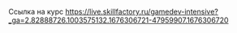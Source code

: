 Ссылка на курс https://live.skillfactory.ru/gamedev-intensive?_ga=2.82888726.1003575132.1676306721-47959907.1676306720
